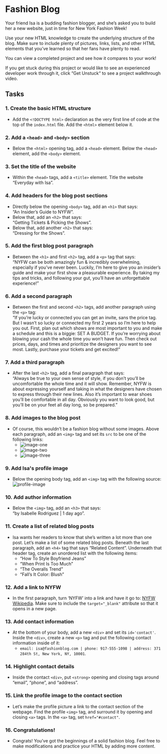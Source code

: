 # Fashion Blog

Your friend Isa is a budding fashion blogger, and she’s asked you to build her a new website, just in time for New York Fashion Week! 

Use your new HTML knowledge to create the underlying structure of the blog. Make sure to include plenty of pictures, links, lists, and other HTML elements that you’ve learned so that her fans have plenty to read.

You can view a completed project and see how it compares to your work!

If you get stuck during this project or would like to see an experienced developer work through it, click “Get Unstuck“ to see a project walkthrough video.

## Tasks

### 1. Create the basic HTML structure
- Add the `<!DOCTYPE html>` declaration as the very first line of code at the top of the `index.html` file. Add the `<html>` element below it.

### 2. Add a `<head>` and `<body>` section
- Below the `<html>` opening tag, add a `<head>` element. Below the `<head>` element, add the `<body>` element.

### 3. Set the title of the website
- Within the `<head>` tags, add a `<title>` element. Title the website “Everyday with Isa”.

### 4. Add headers for the blog post sections
- Directly below the opening `<body>` tag, add an `<h1>` that says:  
  “An Insider’s Guide to NYFW”.
- Below that, add an `<h2>` that says:  
  “Getting Tickets & Picking the Shows”.
- Below that, add another `<h2>` that says:  
  “Dressing for the Shows”.

### 5. Add the first blog post paragraph
- Between the `<h1>` and first `<h2>` tag, add a `<p>` tag that says:  
  “NYFW can be both amazingly fun & incredibly overwhelming, especially if you’ve never been. Luckily, I’m here to give you an insider’s guide and make your first show a pleasurable experience. By taking my tips and tricks, and following your gut, you’ll have an unforgettable experience!”

### 6. Add a second paragraph
- Between the first and second `<h2>` tags, add another paragraph using the `<p>` tag:  
  “If you’re lucky or connected you can get an invite, sans the price tag. But I wasn’t so lucky or connected my first 2 years so I’m here to help you out. First, plan out which shows are most important to you and make a schedule and this is a biggie: SET A BUDGET. If you’re worrying about blowing your cash the whole time you won’t have fun. Then check out prices, days, and times and prioritize the designers you want to see most. Lastly, purchase your tickets and get excited!”

### 7. Add a third paragraph
- After the last `<h2>` tag, add a final paragraph that says:  
  “Always be true to your own sense of style, if you don’t you’ll be uncomfortable the whole time and it will show. Remember, NYFW is about expressing yourself and taking in what the designers have chosen to express through their new lines. Also it’s important to wear shoes you’ll be comfortable in all day. Obviously you want to look good, but you’ll be on your feet all day long, so be prepared.”

### 8. Add images to the blog post
- Of course, this wouldn’t be a fashion blog without some images. Above each paragraph, add an `<img>` tag and set its `src` to be one of the following links:
  - ![image-one](https://content.codecademy.com/courses/learn-html/elements-and-structure/image-one.jpeg)
  - ![image-two](https://content.codecademy.com/courses/learn-html/elements-and-structure/image-two.jpeg)
  - ![image-three](https://content.codecademy.com/courses/learn-html/elements-and-structure/image-three.jpeg)

### 9. Add Isa's profile image
- Below the opening body tag, add an `<img>` tag with the following source:  
  ![profile-image](https://content.codecademy.com/courses/learn-html/elements-and-structure/profile.jpg)

### 10. Add author information
- Below the `<img>` tag, add an `<h3>` that says:  
  “by Isabelle Rodriguez | 1 day ago”.

### 11. Create a list of related blog posts
- Isa wants her readers to know that she’s written a lot more than one post. Let’s make a list of some related blog posts. Beneath the last paragraph, add an `<h4>` tag that says “Related Content”. Underneath that header tag, create an unordered list with the following items:
  - “How To Style Boyfriend Jeans”
  - “When Print Is Too Much”
  - “The Overalls Trend”
  - “Fall’s It Color: Blush”

### 12. Add a link to NYFW
- In the first paragraph, turn ‘NYFW’ into a link and have it go to: [NYFW Wikipedia](https://en.wikipedia.org/wiki/New_York_Fashion_Week). Make sure to include the `target="_blank"` attribute so that it opens in a new page.

### 13. Add contact information
- At the bottom of your body, add a new `<div>` and set its `id='contact'`. Inside the `<div>`, create a new `<p>` tag and put the following contact information inside of it:
  - `email: isa@fashionblog.com | phone: 917-555-1098 | address: 371 284th St, New York, NY, 10001`.

### 14. Highlight contact details
- Inside the contact `<div>`, put `<strong>` opening and closing tags around “email”, “phone”, and “address”.

### 15. Link the profile image to the contact section
- Let’s make the profile picture a link to the contact section of the webpage. Find the profile `<img>` tag, and surround it by opening and closing `<a>` tags. In the `<a>` tag, set `href="#contact"`.

### 16. Congratulations!
- Congrats! You’ve got the beginnings of a solid fashion blog. Feel free to make modifications and practice your HTML by adding more content.
